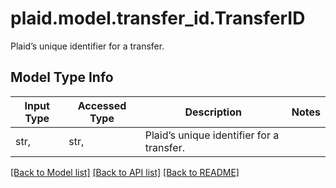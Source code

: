 # plaid.model.transfer_id.TransferID

Plaid’s unique identifier for a transfer.

## Model Type Info
Input Type | Accessed Type | Description | Notes
------------ | ------------- | ------------- | -------------
str,  | str,  | Plaid’s unique identifier for a transfer. | 

[[Back to Model list]](../../README.md#documentation-for-models) [[Back to API list]](../../README.md#documentation-for-api-endpoints) [[Back to README]](../../README.md)

